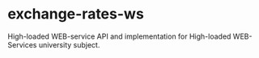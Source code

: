 # exchange-rates-ws
High-loaded WEB-service API and implementation for High-loaded WEB-Services university subject.
